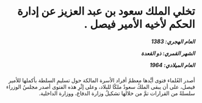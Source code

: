 <h1 dir="rtl">تخلي الملك سعود بن عبد العزيز عن إدارة الحكم لأخيه الأمير فيصل .</h1>

<h5 dir="rtl">العام الهجري:  1383

الشهر القمري: ذو القعدة

العام الميلادي: 1964</h5>

<p dir="rtl">أصدر العُلماء فتوى أيَّدها معظمُ أفراد الأسرة المالكة حول تسليمِ السلطة بأكملها للأمير فيصل، على أن يبقى الملكُ سعودٌ ملكًا للبلاد، وعلى إثْرِ هذه الفتوى أصدر مجلسُ الوزراء سلسلةً من القرارات تمَّ من خلالها تشكيلُ وزارة الدفاع، ووزارة الداخلية.</p></br>
